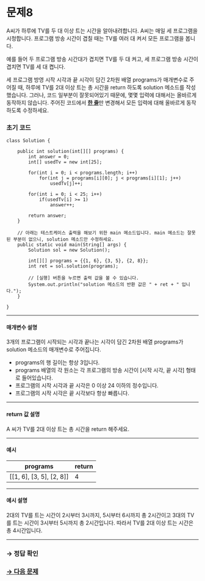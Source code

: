 # 문제8

A씨가 하루에 TV를 두 대 이상 트는 시간을 알아내려합니다. A씨는 매일 세 프로그램을 시청합니다. 프로그램 방송 시간이 겹칠 때는 TV를 여러 대 켜서 모든 프로그램을 봅니다.

예를 들어 두 프로그램 방송 시간대가 겹치면 TV를 두 대 켜고, 세 프로그램 방송 시간이 겹치면 TV를 세 대 켭니다.

세 프로그램 방영 시작 시각과 끝 시각이 담긴 2차원 배열 programs가 매개변수로 주어질 때, 하루에 TV를 2대 이상 트는 총 시간을 return 하도록 solution 메소드를 작성했습니다. 그러나, 코드 일부분이 잘못되어있기 때문에, 몇몇 입력에 대해서는 올바르게 동작하지 않습니다. 주어진 코드에서 <u>**한 줄**</u>만 변경해서 모든 입력에 대해 올바르게 동작하도록 수정하세요.

### 초기 코드

```
class Solution {

    public int solution(int[][] programs) {
        int answer = 0;
        int[] usedTv = new int[25];

        for(int i = 0; i < programs.length; i++)
            for(int j = programs[i][0]; j < programs[i][1]; j++)
                usedTv[j]++;
        
        for(int i = 0; i < 25; i++)
            if(usedTv[i] >= 1)
                answer++;
        
        return answer;
    }
    
    // 아래는 테스트케이스 출력을 해보기 위한 main 메소드입니다. main 메소드는 잘못된 부분이 없으니, solution 메소드만 수정하세요.
    public static void main(String[] args) {
        Solution sol = new Solution();
        
        int[][] programs = {{1, 6}, {3, 5}, {2, 8}};
        int ret = sol.solution(programs);
        
        // [실행] 버튼을 누르면 출력 값을 볼 수 있습니다.
        System.out.println("solution 메소드의 반환 값은 " + ret + " 입니다.");
    }
    
}
```

---

#### 매개변수 설명
3개의 프로그램이 시작되는 시각과 끝나는 시각이 담긴 2차원 배열 programs가 solution 메소드의 매개변수로 주어집니다.

* programs의 행 길이는 항상 3입니다.
* programs 배열의 각 원소는 각 프로그램의 방송 시간이 [시작 시각, 끝 시각] 형태로 들어있습니다.
* 프로그램의 시작 시각과 끝 시각은 0 이상 24 이하의 정수입니다.
* 프로그램의 시작 시각은 끝 시각보다 항상 빠릅니다.

---

#### return 값 설명
A 씨가 TV를 2대 이상 트는 총 시간을 return 해주세요.

---

#### 예시

| programs            		 | return |
|--------------------------|--------|
| [[1, 6], [3, 5], [2, 8]] | 4     |

---

#### 예시 설명

2대의 TV를 트는 시간이 2시부터 3시까지, 5시부터 6시까지 총 2시간이고
3대의 TV를 트는 시간이 3시부터 5시까지 총 2시간입니다.
따라서 TV를 2대 이상 트는 시간은 총 4시간입니다.

---

### → 정답 확인

### [→ 다음 문제](https://github.com/tnehf18/cosPro/blob/main/java/ex_2nd/ex_2nd_03/no_09/ "cosPro 2급 Java 3차 9번 문제")
